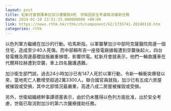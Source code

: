 ```yaml
---
layout: post
title: 紅新月會救護車在加沙遭襲致4死　世衛因安全考慮取消援助任務
date: 2024-01-10 23:51:33.000000000 +08:00
link: https://news.rthk.hk/rthk/ch/component/k2/1735741-20240110.htm
categories: rthk
---
```


以色列軍方繼續在加沙的行動。哈馬斯指，以軍襲擊加沙中部阿克薩醫院周邊一個住宅，造成至少40人死傷。而中部賴布吉一座發電廠據報遭到空襲後起火，四台發電機及周邊基礎設施嚴重損壞，影響供電。紅新月會就表示，他們一輛救護車在代爾拜拉赫遭到空襲，車上四名醫護遇難。

加沙衛生部門說，過去24小時加沙已有147人死於以軍行動，令新一輪衝突爆發以來，當地死亡人數增至超過2萬3300人。聯合國官員就指，加沙已有五成六房屋被摧毀或受損，其中北部情況最嚴重，高達八成二房屋被摧毀或受損。

另外，世衛組織總幹事譚德塞表示，由於仍未獲得以色列方面批准，出於安全考慮，世衛已取消對加沙的第六次醫療援助任務。
